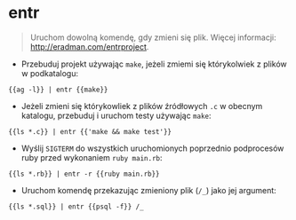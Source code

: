 # entr

> Uruchom dowolną komendę, gdy zmieni się plik.
> Więcej informacji: <http://eradman.com/entrproject>.

- Przebuduj projekt używając `make`, jeżeli zmiemi się którykolwiek z plików w podkatalogu:

`{{ag -l}} | entr {{make}}`

- Jeżeli zmieni się którykowliek z plików źródłowych `.c` w obecnym katalogu, przebuduj i uruchom testy używając `make`:

`{{ls *.c}} | entr {{'make && make test'}}`

- Wyślij `SIGTERM` do wszystkich uruchomionych poprzednio podprocesów ruby przed wykonaniem `ruby main.rb`:

`{{ls *.rb}} | entr -r {{ruby main.rb}}`

- Uruchom komendę przekazując zmieniony plik (`/_`) jako jej argument:

`{{ls *.sql}} | entr {{psql -f}} /_`
